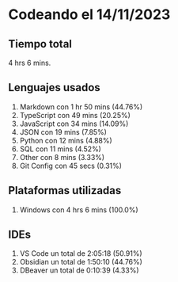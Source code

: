 # Codeando el 14/11/2023

## Tiempo total
4 hrs 6 mins.

## Lenguajes usados
1. Markdown con 1 hr 50 mins (44.76%)
1. TypeScript con 49 mins (20.25%)
1. JavaScript con 34 mins (14.09%)
1. JSON con 19 mins (7.85%)
1. Python con 12 mins (4.88%)
1. SQL con 11 mins (4.52%)
1. Other con 8 mins (3.33%)
1. Git Config con 45 secs (0.31%)

## Plataformas utilizadas
1. Windows con 4 hrs 6 mins (100.0%)

## IDEs
1. VS Code un total de 2:05:18 (50.91%)
1. Obsidian un total de 1:50:10 (44.76%)
1. DBeaver un total de 0:10:39 (4.33%)
